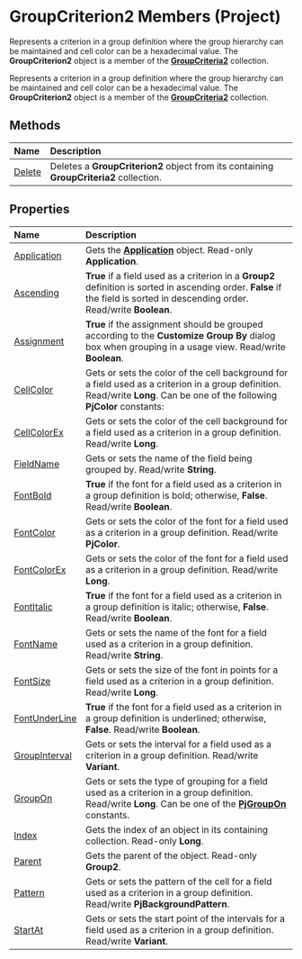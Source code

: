 
# GroupCriterion2 Members (Project)
Represents a criterion in a group definition where the group hierarchy can be maintained and cell color can be a hexadecimal value. The  **GroupCriterion2** object is a member of the **[GroupCriteria2](ac785cc4-dbe3-0b1d-d1f1-6d45c93bfb1d.md)** collection.

Represents a criterion in a group definition where the group hierarchy can be maintained and cell color can be a hexadecimal value. The  **GroupCriterion2** object is a member of the **[GroupCriteria2](ac785cc4-dbe3-0b1d-d1f1-6d45c93bfb1d.md)** collection.


## Methods



|**Name**|**Description**|
|:-----|:-----|
|[Delete](a7ece042-6081-ae12-cfbe-d009f03e06e1.md)|Deletes a  **GroupCriterion2** object from its containing **GroupCriteria2** collection.|

## Properties



|**Name**|**Description**|
|:-----|:-----|
|[Application](09b7c82a-318d-81f0-7751-b6c3cdbe350a.md)|Gets the  **[Application](8eb91712-7784-a102-38c0-19bb056c27e9.md)** object. Read-only **Application**.|
|[Ascending](925ca236-4327-de03-d208-093f71d2f135.md)|**True** if a field used as a criterion in a **Group2** definition is sorted in ascending order. **False** if the field is sorted in descending order. Read/write **Boolean**.|
|[Assignment](94da1873-50d8-29ef-6e7b-bd0fe16e1c4f.md)|**True** if the assignment should be grouped according to the **Customize Group By** dialog box when grouping in a usage view. Read/write **Boolean**.|
|[CellColor](f6d43a9d-7c5b-16bc-dd9e-fc33ae511959.md)|Gets or sets the color of the cell background for a field used as a criterion in a group definition. Read/write  **Long**. Can be one of the following **PjColor** constants:|
|[CellColorEx](7078cdff-c17b-8e56-f667-04e467b54d62.md)|Gets or sets the color of the cell background for a field used as a criterion in a group definition. Read/write  **Long**.|
|[FieldName](6828c1eb-aaa2-6538-0d92-6a458e678a20.md)|Gets or sets the name of the field being grouped by. Read/write  **String**.|
|[FontBold](af463796-40c0-6a4c-8a8d-251551676b1d.md)|**True** if the font for a field used as a criterion in a group definition is bold; otherwise, **False**. Read/write **Boolean**.|
|[FontColor](9a6d763b-b31a-4dc2-0eb2-a94ae2f15d04.md)|Gets or sets the color of the font for a field used as a criterion in a group definition. Read/write  **PjColor**.|
|[FontColorEx](5556ce54-315e-f676-6771-baec87853d8a.md)|Gets or sets the color of the font for a field used as a criterion in a group definition. Read/write  **Long**.|
|[FontItalic](12a5735a-8e6f-4da3-2c4f-9669e2daf80a.md)|**True** if the font for a field used as a criterion in a group definition is italic; otherwise, **False**. Read/write **Boolean**.|
|[FontName](230086d5-c14c-0150-faad-5ebe05f3a956.md)|Gets or sets the name of the font for a field used as a criterion in a group definition. Read/write  **String**.|
|[FontSize](0c055f9c-96b7-6053-0865-3cfa82ba5ee3.md)|Gets or sets the size of the font in points for a field used as a criterion in a group definition. Read/write  **Long**.|
|[FontUnderLine](cd996486-da47-4f12-0ffa-01aa61b2a039.md)|**True** if the font for a field used as a criterion in a group definition is underlined; otherwise, **False**. Read/write **Boolean**.|
|[GroupInterval](89360f92-5c8c-1533-033a-288d0690e9bb.md)|Gets or sets the interval for a field used as a criterion in a group definition. Read/write  **Variant**.|
|[GroupOn](f67ef37f-0f33-abe5-b79c-e18725a0269e.md)|Gets or sets the type of grouping for a field used as a criterion in a group definition. Read/write  **Long**. Can be one of the **[PjGroupOn](72b06ac4-6028-2845-7bac-d4cde3c79c33.md)** constants.|
|[Index](61f13c7e-4833-45d1-362a-91ea99b63505.md)|Gets the index of an object in its containing collection. Read-only  **Long**.|
|[Parent](6b376fd9-a093-789c-37ff-5066e1aebb16.md)|Gets the parent of the object. Read-only  **Group2**.|
|[Pattern](5bb7460f-00cd-54fb-9bf4-39acdb847548.md)|Gets or sets the pattern of the cell for a field used as a criterion in a group definition. Read/write  **PjBackgroundPattern**.|
|[StartAt](c895eae0-9f21-a504-f1e7-8fd53588878c.md)|Gets or sets the start point of the intervals for a field used as a criterion in a group definition. Read/write  **Variant**.|
